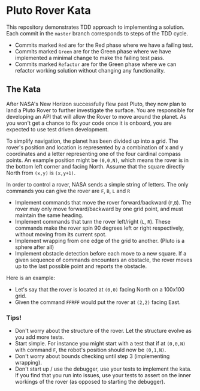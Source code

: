 # Pluto Rover Kata

This repository demonstrates TDD approach to implementing a solution.
Each commit in the `master` branch corresponds to steps of the TDD cycle.

- Commits marked `Red` are for the Red phase where we have a failing test.
- Commits marked `Green` are for the Green phase where we have implemented a
  minimal change to make the failing test pass.
- Commits marked `Refactor` are for the Green phase where we can refactor
  working solution without changing any functionality.


## The Kata

After NASA's New Horizon successfully flew past Pluto, they now plan to land
a Pluto Rover to further investigate the surface. You are responsible for
developing an API that will allow the Rover to move around the planet.
As you won't get a chance to fix your code once it is on­board, you are expected
to use test driven development.  
  
To simplify navigation, the planet has been divided up into a grid. The rover's
position and location is represented by a combination of x and y coordinates and
a letter representing one  of the four cardinal compass points. An example
position might be `(0,0,N)`, which means the  rover is in the bottom left corner
and facing North. Assume that the square directly North from `(x,y)` is
`(x,y+1)`.
  
In order to control a rover, NASA sends a simple string of letters. The only
commands you can give the rover are `F`, `B`, `L` and `R`
- Implement commands that move the rover forward/backward (`F`,`B`). The rover may
only move forward/backward by one grid point, and must maintain the same
heading.  
- Implement commands that turn the rover left/right (`L`, `R`). These commands
make the rover spin 90 degrees left or right respectively, without moving from
its current spot.  
- Implement wrapping from one edge of the grid to another. (Pluto is a sphere
after all)  
- Implement obstacle detection before each move to a new square. If a given
sequence of commands encounters an obstacle, the rover moves up to the last
possible point and reports the obstacle.  
  
Here is an example:  

- Let's say that the rover is located at `(0,0)` facing North on a 100x100 grid.
- Given the command `FFRFF` would put the rover at `(2,2)` facing East.

### Tips!  

- Don't worry about the structure of the rover. Let the structure evolve as you
add more tests.
- Start simple. For instance you might start with a test that if at `(0,0,N)`
with command `F`, the robot's position should now be `(0,1,N)`.   
- Don't worry about bounds checking until step 3 (implementing wrapping).
- Don't start up / use the debugger, use your tests to implement the kata.
If you find that you run into issues, use your tests to assert on the inner
workings of the rover (as opposed to starting the debugger).
